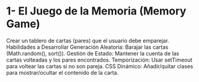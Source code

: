 # 1- El Juego de la Memoria (Memory Game)
Crear un tablero de cartas (pares) que el usuario debe emparejar.
Habilidades a Desarrollar	Generación Aleatoria: Barajar las cartas (Math.random(), sort()). Gestión de Estado: Mantener la cuenta de las cartas volteadas y los pares encontrados. Temporización: Usar setTimeout para voltear las cartas si no son pareja. CSS Dinámico: Añadir/quitar clases para mostrar/ocultar el contenido de la carta.